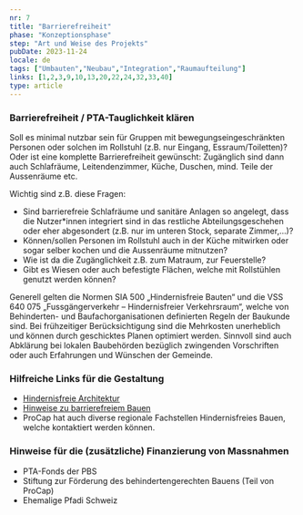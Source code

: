 ```yaml
---
nr: 7
title: "Barrierefreiheit"
phase: "Konzeptionsphase"
step: "Art und Weise des Projekts"
pubDate: 2023-11-24
locale: de
tags: ["Umbauten","Neubau","Integration","Raumaufteilung"]
links: [1,2,3,9,10,13,20,22,24,32,33,40]
type: article
---
```


### Barrierefreiheit / PTA-Tauglichkeit klären

Soll es minimal nutzbar sein für Gruppen mit bewegungseingeschränkten Personen oder solchen im Rollstuhl (z.B. nur Eingang, Essraum/Toiletten)? Oder ist eine komplette Barrierefreiheit gewünscht: Zugänglich sind dann auch Schlafräume, Leitendenzimmer, Küche, Duschen, mind. Teile der Aussenräume etc.

Wichtig sind z.B. diese Fragen:

- Sind barrierefreie Schlafräume und sanitäre Anlagen so angelegt, dass die Nutzer\*innen integriert sind in das restliche Abteilungsgeschehen oder eher abgesondert (z.B. nur im unteren Stock, separate Zimmer,…)?
- Können/sollen Personen im Rollstuhl auch in der Küche mitwirken oder sogar selber kochen und die Aussenräume mitnutzen?
- Wie ist da die Zugänglichkeit z.B. zum Matraum, zur Feuerstelle?
- Gibt es Wiesen oder auch befestigte Flächen, welche mit Rollstühlen genutzt werden können?

Generell gelten die Normen SIA 500 „Hindernisfreie Bauten“ und die VSS 640 075 „Fussgängerverkehr – Hindernisfreier Verkehrsraum“, welche von Behinderten- und Baufachorganisationen definierten Regeln der Baukunde sind. Bei frühzeitiger Berücksichtigung sind die Mehrkosten unerheblich und können durch geschicktes Planen optimiert werden. Sinnvoll sind auch Abklärung bei lokalen Baubehörden bezüglich zwingenden Vorschriften oder auch Erfahrungen und Wünschen der Gemeinde.

### Hilfreiche Links für die Gestaltung

- [Hindernisfreie Architektur](https://hindernisfreie-architektur.ch/wp-content/uploads/2017/05/Vortrag_2013_Hotel_Hindernisfrei_nach_SIA500.pdf)
- [Hinweise zu barrierefreiem Bauen](https://www.procap.ch/angebote/beratung-information/bauen-und-verkehr/bauen-fuer-alle)
- ProCap hat auch diverse regionale Fachstellen Hindernisfreies Bauen, welche kontaktiert werden können.

### Hinweise für die (zusätzliche) Finanzierung von Massnahmen

- PTA-Fonds der PBS
- Stiftung zur Förderung des behindertengerechten Bauens (Teil von ProCap)
- Ehemalige Pfadi Schweiz
